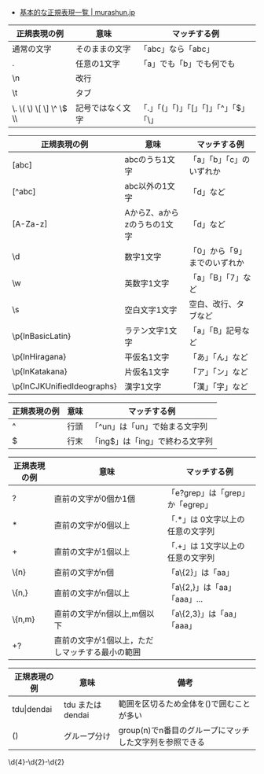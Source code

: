- [基本的な正規表現一覧 | murashun.jp](https://murashun.jp/article/programming/regular-expression.html)

| 正規表現の例 | 意味 | マッチする例 |
| --- | --- | --- |
| 通常の文字 | そのままの文字 | 「abc」なら「abc」 |
| . | 任意の1文字 | 「a」でも「b」でも何でも |
| \\n | 改行 |  |
| \\t | タブ |  |
| \\. \\( \\) \\[ \\] \\^ \\$ \\\ | 記号ではなく文字 | 「.」「(」「)」「[」「]」「^」「$」「\\」 |

| 正規表現の例 | 意味 | マッチする例 |
| --- | --- | --- |
| [abc] | abcのうち1文字 | 「a」「b」「c」のいずれか |
| [^abc] | abc以外の1文字 | 「d」など |
| [A-Za-z] | AからZ、aからzのうちの1文字 | 「d」など |
| \\d | 数字1文字 | 「0」から「9」までのいずれか |
| \\w | 英数字1文字 | 「a」「B」「7」など |
| \\s | 空白文字1文字 | 空白、改行、タブなど |
| \\p{InBasicLatin} | ラテン文字1文字 | 「a」「B」記号など |
| \\p{InHiragana} | 平仮名1文字 | 「あ」「ん」など |
| \\p{InKatakana} | 片仮名1文字 | 「ア」「ン」など |
| \\p{InCJKUnifiedIdeographs} | 漢字1文字 | 「漢」「字」など |

| 正規表現の例 | 意味 | マッチする例 |
| --- | --- | --- |
| ^ | 行頭 | 「^un」は「un」で始まる文字列 |
| $ | 行末 | 「ing$」は「ing」で終わる文字列 |

| 正規表現の例 | 意味 | マッチする例 |
| --- | --- | --- |
| ? | 直前の文字が0個か1個 | 「e?grep」は「grep」か「egrep」 |
| \* | 直前の文字が0個以上 | 「.\*」は 0文字以上の任意の文字列 |
| + | 直前の文字が1個以上 | 「.+」は 1文字以上の任意の文字列 |
| \\{n} | 直前の文字がn個 | 「a\\{2}」は「aa」 |
| \\{n,} | 直前の文字がn個以上 | 「a\\{2,}」は「aa」「aaa」... |
| \\{n,m} | 直前の文字がn個以上,m個以下 | 「a\\{2,3}」は「aa」「aaa」 |
| +? | 直前の文字が1個以上，ただしマッチする最小の範囲 |  |

| 正規表現の例 | 意味 | 備考 |
| --- | --- | --- |
| tdu\|dendai | tdu または dendai | 範囲を区切るため全体を()で囲むことが多い |
| () | グループ分け | group(n)でn番目のグループにマッチした文字列を参照できる |


\d{4}-\d{2}-\d{2}
